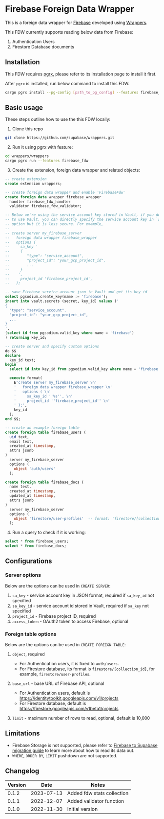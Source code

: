 # Firebase Foreign Data Wrapper

This is a foreign data wrapper for [Firebase](https://firebase.google.com/) developed using [Wrappers](https://github.com/supabase/wrappers).

This FDW currently supports reading below data from Firebase:

1. Authentication Users
2. Firestore Database documents

## Installation

This FDW requires [pgrx](https://github.com/tcdi/pgrx), please refer to its installation page to install it first.

After `pgrx` is installed, run below command to install this FDW.

```bash
cargo pgrx install --pg-config [path_to_pg_config] --features firebase_fdw
```

## Basic usage

These steps outline how to use the this FDW locally:

1. Clone this repo

```bash
git clone https://github.com/supabase/wrappers.git
```

2. Run it using pgrx with feature:

```bash
cd wrappers/wrappers
cargo pgrx run --features firebase_fdw
```

3. Create the extension, foreign data wrapper and related objects:

```sql
-- create extension
create extension wrappers;

-- create foreign data wrapper and enable 'FirebaseFdw'
create foreign data wrapper firebase_wrapper
  handler firebase_fdw_handler
  validator firebase_fdw_validator;

-- Below we're using the service account key stored in Vault, if you don't want
-- to use Vault, you can directly specify the service account key in `sa_key`
-- option but it is less secure. For example,
--
-- create server my_firebase_server
--   foreign data wrapper firebase_wrapper
--   options (
--     sa_key '
--     {
--        "type": "service_account",
--        "project_id": "your_gcp_project_id",
--        ...
--     }
--    ',
--     project_id 'firebase_project_id',
--   );

-- save Firebase service account json in Vault and get its key id
select pgsodium.create_key(name := 'firebase');
insert into vault.secrets (secret, key_id) values ('
{
  "type": "service_account",
  "project_id": "your_gcp_project_id",
  ...
}
',
(select id from pgsodium.valid_key where name = 'firebase')
) returning key_id;

-- create server and specify custom options
do $$
declare
  key_id text;
begin
  select id into key_id from pgsodium.valid_key where name = 'firebase' limit 1;

  execute format(
    E'create server my_firebase_server \n'
    '   foreign data wrapper firebase_wrapper \n'
    '   options ( \n'
    '     sa_key_id ''%s'', \n'
    '     project_id ''firebase_project_id'' \n'
    ' );',
    key_id
  );
end $$;

-- create an example foreign table
create foreign table firebase_users (
  uid text,
  email text,
  created_at timestamp,
  attrs jsonb
)
  server my_firebase_server
  options (
    object 'auth/users'
  );

create foreign table firebase_docs (
  name text,
  created_at timestamp,
  updated_at timestamp,
  attrs jsonb
)
  server my_firebase_server
  options (
    object 'firestore/user-profiles'  -- format: 'firestore/[collection_id]'
  );
```

4. Run a query to check if it is working:

```sql
select * from firebase_users;
select * from firebase_docs;
```

## Configurations

### Server options

Below are the options can be used in `CREATE SERVER`:

1. `sa_key` - service account key in JSON format, required if `sa_key_id` not specified
2. `sa_key_id` - service account id stored in Vault, required if `sa_key` not specified
3. `project_id` - Firebase project ID, required
4. `access_token` - OAuth2 token to access Firebase, optional 

### Foreign table options

Below are the options can be used in `CREATE FOREIGN TABLE`:

1. `object`, required

   - For Authentication users, it is fixed to `auth/users`.
   - For Firestore database, its format is `firestore/[collection_id]`, for example, `firestore/user-profiles`.

2. `base_url` - base URL of Firebase API, optional

   - For Authentication users, default is https://identitytoolkit.googleapis.com/v1/projects
   - For Firestore database, default is https://firestore.googleapis.com/v1beta1/projects

3. `limit` - maximum number of rows to read, optional, default is 10,000

## Limitations

- Firebase Storage is not supported, please refer to [Firebase to Supabase migration guide](https://supabase.com/docs/guides/migrations/firebase-storage) to learn more about how to read its data out.
- `WHERE`, `ORDER BY`, `LIMIT` pushdown are not supported.

## Changelog

| Version | Date       | Notes                                                |
| ------- | ---------- | ---------------------------------------------------- |
| 0.1.2   | 2023-07-13 | Added fdw stats collection                           |
| 0.1.1   | 2022-12-07 | Added validator function                             |
| 0.1.0   | 2022-11-30 | Initial version                                      |
